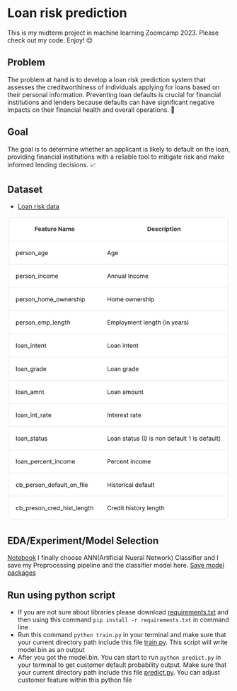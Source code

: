 # Loan risk prediction

This is my midterm project in machine learning Zoomcamp 2023. Please check out my code. Enjoy! :blush:

## Problem
The problem at hand is to develop a loan risk prediction system that assesses the creditworthiness of individuals applying for loans based on their personal information. Preventing loan defaults is crucial for financial institutions and lenders because defaults can have significant negative impacts on their financial health and overall operations. :money_with_wings:

## Goal
The goal is to determine whether an applicant is likely to default on the loan, providing financial institutions with a reliable tool to mitigate risk and make informed lending decisions. :chart_with_upwards_trend:

## Dataset
- [Loan risk data](https://www.kaggle.com/datasets/laotse/credit-risk-dataset/data)

<img src="images/datadict.png" />

## EDA/Experiment/Model Selection
[Notebook](Loan_risk_pred.ipynb)
I finally choose ANN(Artificial Nueral Network) Classifier and I save my Preprocessing pipeline and the classifier model here. [Save model packages](model.bin)


## Run using python script
* If you are not sure about libraries please download [requirements.txt](requirements.txt) and then using this command `pip install -r requirements.txt` in command line
* Run this command `python train.py` in your terminal and make sure that your current directory path include this file [train.py](train.py). This script will write model.bin as an output
* After you got the model.bin. You can start to run `python predict.py` in your terminal to get customer default probability output. Make sure that your current directory path include this file [predict.py](predict.py). You can adjust customer feature within this python file